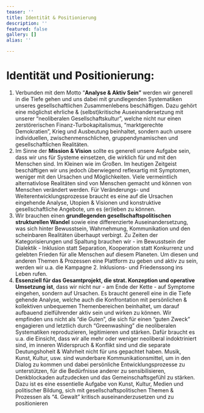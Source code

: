 ```yaml
---
teaser: ''
title: Identität & Positionierung
description: ''
featured: false
gallery: []
alias: ''

---
```

# Identität und Positionierung:

1. Verbunden mit dem Motto “**Analyse & Aktiv Sein”** werden wir generell in die Tiefe gehen und uns dabei mit grundlegenden Systematiken unseres gesellschaftlichen Zusammenlebens beschäftigen. Dazu gehört eine möglichst ehrliche & (selbst)kritische Auseinandersetzung mit unserer “neoliberalen Gesellschaftskultur”, welche nicht nur einen zerstörerischen Finanz-Turbokapitalismus, “marktgerechte Demokratien”, Krieg und Ausbeutung beinhaltet, sondern auch unsere individuellen, zwischenmenschlichen, gruppendynamischen und gesellschaftlichen Realitäten.
2. Im Sinne der **Mission & Vision** sollte es generell unsere Aufgabe sein, dass wir uns für Systeme einsetzen, die wirklich für und mit den Menschen sind. Im Kleinen wie im Großen. Im heutigen Zeitgeist beschäftigen wir uns jedoch überwiegend reflexartig mit Symptomen, weniger mit den Ursachen und Möglichkeiten. Viele vermeintlich alternativlose Realitäten sind von Menschen gemacht und können von Menschen verändert werden. Für Veränderungs- und Weiterentwicklungsprozesse braucht es eine auf die Ursachen eingehende Analyse, Utopien & Visionen und konstruktive gesellschaftliche Angebote, um es (er)leben zu können.
3. Wir brauchen einen **grundlegenden gesellschaftspolitischen strukturellen Wandel** sowie eine differenzierte Auseinandersetzung, was sich hinter Bewusstsein, Wahrnehmung, Kommunikation und den scheinbaren Realitäten überhaupt verbirgt. Zu Zeiten der Kategorisierungen und Spaltung brauchen wir - im Bewusstsein der Dialektik - Inklusion statt Separation, Kooperation statt Konkurrenz und gelebten Frieden für alle Menschen auf diesem Planeten. Um diesen und anderen Themen & Prozessen eine Plattform zu geben und aktiv zu sein, werden wir u.a. die Kampagne 2. Inklusions- und Friedenssong ins Leben rufen.
4. **Essenziell für das Gesamtprojekt, die strat. Konzeption und operative Umsetzung ist**, dass wir nicht nur - am Ende der Kette - auf Symptome eingehen, sondern auf Ursachen. Es braucht generell eine in die Tiefe gehende Analyse, welche auch die Konfrontation mit persönlichen & kollektiven unbequemen Themenbereichen beinhaltet, um darauf aufbauend zielführender aktiv sein und wirken zu können. Wir empfinden uns nicht als “die Guten”, die sich für einen “guten Zweck” engagieren und letztlich durch “Greenwashing” die neoliberalen Systematiken reproduzieren, legitimieren und stärken. Dafür braucht es u.a. die Einsicht, dass wir alle mehr oder weniger neoliberal indoktriniert sind, im inneren Widerspruch & Konflikt sind und die separate Deutungshoheit & Wahrheit nicht für uns gepachtet haben. Musik, Kunst, Kultur, usw. sind wunderbare Kommunikationsmittel, um in den Dialog zu kommen und dabei persönliche Entwicklungsprozesse zu unterstützen, für die Bedürfnisse anderer zu sensibilisieren, Denkblockaden aufzudecken und das Gemeinschaftsgefühl zu stärken. Dazu ist es eine essentielle Aufgabe von Kunst, Kultur, Medien und politischer Bildung, sich mit gesellschaftspolitischen Themen & Prozessen als “4. Gewalt” kritisch auseinanderzusetzen und zu positionieren